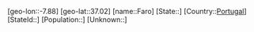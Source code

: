﻿---
location: [37.02,-7.88]
type: City
tags:
- geo/City


SpocWebEntityId: 30136
isDeleted: false
confidential: public

---
[geo-lon::-7.88]
[geo-lat::37.02]
[name::Faro]
[State::]
[Country::[Portugal](geo/Continent/Europe/Portugal.md)]
[StateId::]
[Population::]
[Unknown::]

